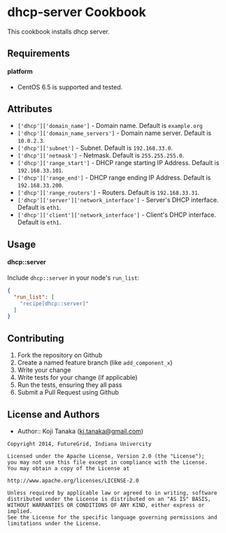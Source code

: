 dhcp-server Cookbook
====================
This cookbook installs dhcp server.

Requirements
------------
#### platform
- CentOS 6.5 is supported and tested.

Attributes
----------

- `['dhcp']['domain_name']` - Domain name. Default is `example.org`
- `['dhcp']['domain_name_servers']` - Domain name server. Default is `10.0.2.3`.
- `['dhcp']['subnet']` - Subnet. Default is `192.168.33.0`.
- `['dhcp']['netmask']` - Netmask. Default is `255.255.255.0`.
- `['dhcp']['range_start']` - DHCP range starting IP Address. Default is `192.168.33.101`.
- `['dhcp']['range_end']` - DHCP range ending IP Address. Default is `192.168.33.200`.
- `['dhcp']['range_routers']` - Routers. Default is `192.168.33.31`.
- `['dhcp']['server']['network_interface']` - Server's DHCP interface. Default is `eth1`.
- `['dhcp']['client']['network_interface']` - Client's DHCP interface. Default is `eth1`.

Usage
-----
#### dhcp::server
Include `dhcp::server` in your node's `run_list`:

```json
{
  "run_list": [
    "recipe[dhcp::server]"
  ]
}
```

Contributing
------------
1. Fork the repository on Github
2. Create a named feature branch (like `add_component_x`)
3. Write your change
4. Write tests for your change (if applicable)
5. Run the tests, ensuring they all pass
6. Submit a Pull Request using Github

License and Authors
-------------------
- Author:: Koji Tanaka (<kj.tanaka@gmail.com>)

```text
Copyright 2014, FutureGrid, Indiana Univercity

Licensed under the Apache License, Version 2.0 (the "License");
you may not use this file except in compliance with the License.
You may obtain a copy of the License at

http://www.apache.org/licenses/LICENSE-2.0

Unless required by applicable law or agreed to in writing, software
distributed under the License is distributed on an "AS IS" BASIS,
WITHOUT WARRANTIES OR CONDITIONS OF ANY KIND, either express or implied.
See the License for the specific language governing permissions and
limitations under the License.
```

